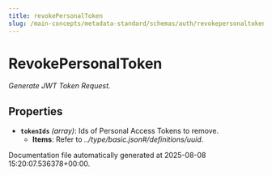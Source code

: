 ```yaml
---
title: revokePersonalToken
slug: /main-concepts/metadata-standard/schemas/auth/revokepersonaltoken
---
```


# RevokePersonalToken

*Generate JWT Token Request.*

## Properties

- **`tokenIds`** *(array)*: Ids of Personal Access Tokens to remove.
  - **Items**: Refer to *../type/basic.json#/definitions/uuid*.


Documentation file automatically generated at 2025-08-08 15:20:07.536378+00:00.

